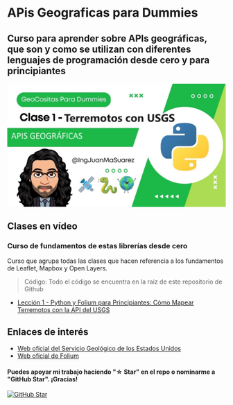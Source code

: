 # APis Geograficas para Dummies

## Curso para aprender sobre APIs geográficas, que son y como se utilizan con diferentes lenguajes de programación desde cero y para principiantes

![](./Imagenes/header.png)

## Clases en vídeo

### Curso de fundamentos de estas librerías desde cero

Curso que agrupa todas las clases que hacen referencia a los fundamentos de Leaflet, Mapbox y Open Layers.

> Código: Todo el código se encuentra en la raiz de este repositorio de Github

* [Lección 1 - Python y Folium para Principiantes: Cómo Mapear Terremotos con la API del USGS](https://youtu.be/dMA9pYiwZh4)

## Enlaces de interés

* [Web oficial del Servicio Geológico de los Estados Unidos](https://www.usgs.gov/)
* [Web oficial de Folium](https://python-visualization.github.io/folium/latest/)

#### Puedes apoyar mi trabajo haciendo "☆ Star" en el repo o nominarme a "GitHub Star". ¡Gracias!

[![GitHub Star](https://img.shields.io/badge/GitHub-Nominar_a_star-yellow?style=for-the-badge&logo=github&logoColor=white&labelColor=101010)](https://stars.github.com/nominate/)

